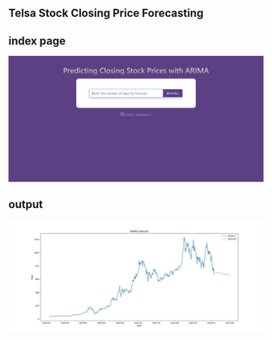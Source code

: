 ## Telsa Stock Closing Price Forecasting


## index page

![Alt Text](static\timeseries_index.png)



## output 

![Alt Text](static\plot.jpg)



